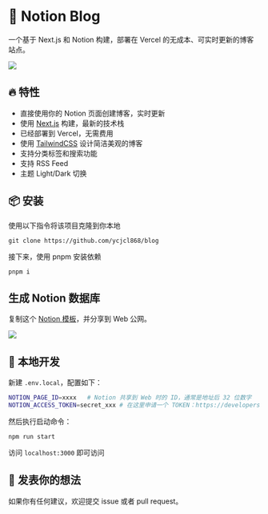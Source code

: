 # 📝 Notion Blog

一个基于 Next.js 和 Notion 构建，部署在 Vercel 的无成本、可实时更新的博客站点。

![](https://user-images.githubusercontent.com/13595509/221388253-a719a869-c4b9-4387-a513-101caa35df27.png)

## 🔥 特性

- 直接使用你的 Notion 页面创建博客，实时更新
- 使用 [Next.js](https://nextjs.org/) 构建，最新的技术栈
- 已经部署到 Vercel，无需费用
- 使用 [TailwindCSS](https://tailwindcss.com/) 设计简洁美观的博客
- 支持分类标签和搜索功能
- 支持 RSS Feed
- 主题 Light/Dark 切换

## 📦 安装

使用以下指令将该项目克隆到你本地

```
git clone https://github.com/ycjcl868/blog
```

接下来，使用 pnpm 安装依赖

```
pnpm i
```

## 生成 Notion 数据库

复制这个 [Notion 模板](https://ycjcl868.notion.site/b7e25fb9b29a48269e92e36f65a3ffbb)，并分享到 Web 公网。

![](https://user-images.githubusercontent.com/13595509/221388324-00c684dc-2eb8-4748-bd8e-91c8cf7320be.png)

## 🔨 本地开发

新建 `.env.local`，配置如下：

```bash
NOTION_PAGE_ID=xxxx   # Notion 共享到 Web 时的 ID，通常是地址后 32 位数字
NOTION_ACCESS_TOKEN=secret_xxx # 在这里申请一个 TOKEN：https://developers.notion.com/docs/create-a-notion-integration
```

然后执行启动命令：

```
npm run start
```

访问 `localhost:3000` 即可访问

## 📝 发表你的想法

如果你有任何建议，欢迎提交 issue 或者 pull request。